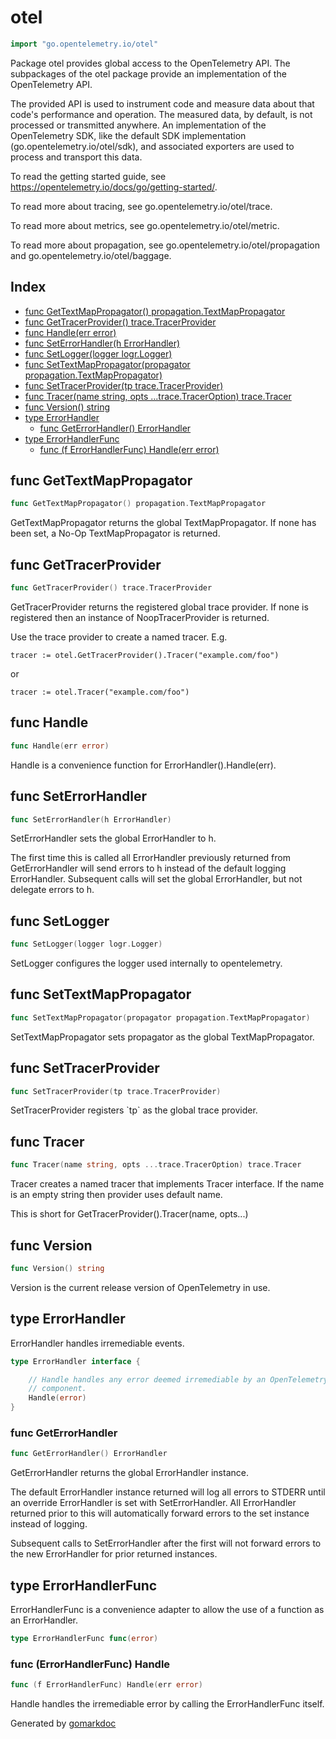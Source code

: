 <!-- Code generated by gomarkdoc. DO NOT EDIT -->

# otel

```go
import "go.opentelemetry.io/otel"
```

Package otel provides global access to the OpenTelemetry API. The subpackages of the otel package provide an implementation of the OpenTelemetry API.

The provided API is used to instrument code and measure data about that code's performance and operation. The measured data, by default, is not processed or transmitted anywhere. An implementation of the OpenTelemetry SDK, like the default SDK implementation \(go.opentelemetry.io/otel/sdk\), and associated exporters are used to process and transport this data.

To read the getting started guide, see https://opentelemetry.io/docs/go/getting-started/.

To read more about tracing, see go.opentelemetry.io/otel/trace.

To read more about metrics, see go.opentelemetry.io/otel/metric.

To read more about propagation, see go.opentelemetry.io/otel/propagation and go.opentelemetry.io/otel/baggage.

## Index

- [func GetTextMapPropagator() propagation.TextMapPropagator](<#func-gettextmappropagator>)
- [func GetTracerProvider() trace.TracerProvider](<#func-gettracerprovider>)
- [func Handle(err error)](<#func-handle>)
- [func SetErrorHandler(h ErrorHandler)](<#func-seterrorhandler>)
- [func SetLogger(logger logr.Logger)](<#func-setlogger>)
- [func SetTextMapPropagator(propagator propagation.TextMapPropagator)](<#func-settextmappropagator>)
- [func SetTracerProvider(tp trace.TracerProvider)](<#func-settracerprovider>)
- [func Tracer(name string, opts ...trace.TracerOption) trace.Tracer](<#func-tracer>)
- [func Version() string](<#func-version>)
- [type ErrorHandler](<#type-errorhandler>)
  - [func GetErrorHandler() ErrorHandler](<#func-geterrorhandler>)
- [type ErrorHandlerFunc](<#type-errorhandlerfunc>)
  - [func (f ErrorHandlerFunc) Handle(err error)](<#func-errorhandlerfunc-handle>)


## func GetTextMapPropagator

```go
func GetTextMapPropagator() propagation.TextMapPropagator
```

GetTextMapPropagator returns the global TextMapPropagator. If none has been set, a No\-Op TextMapPropagator is returned.

## func GetTracerProvider

```go
func GetTracerProvider() trace.TracerProvider
```

GetTracerProvider returns the registered global trace provider. If none is registered then an instance of NoopTracerProvider is returned.

Use the trace provider to create a named tracer. E.g.

```
tracer := otel.GetTracerProvider().Tracer("example.com/foo")
```

or

```
tracer := otel.Tracer("example.com/foo")
```

## func Handle

```go
func Handle(err error)
```

Handle is a convenience function for ErrorHandler\(\).Handle\(err\).

## func SetErrorHandler

```go
func SetErrorHandler(h ErrorHandler)
```

SetErrorHandler sets the global ErrorHandler to h.

The first time this is called all ErrorHandler previously returned from GetErrorHandler will send errors to h instead of the default logging ErrorHandler. Subsequent calls will set the global ErrorHandler, but not delegate errors to h.

## func SetLogger

```go
func SetLogger(logger logr.Logger)
```

SetLogger configures the logger used internally to opentelemetry.

## func SetTextMapPropagator

```go
func SetTextMapPropagator(propagator propagation.TextMapPropagator)
```

SetTextMapPropagator sets propagator as the global TextMapPropagator.

## func SetTracerProvider

```go
func SetTracerProvider(tp trace.TracerProvider)
```

SetTracerProvider registers \`tp\` as the global trace provider.

## func Tracer

```go
func Tracer(name string, opts ...trace.TracerOption) trace.Tracer
```

Tracer creates a named tracer that implements Tracer interface. If the name is an empty string then provider uses default name.

This is short for GetTracerProvider\(\).Tracer\(name, opts...\)

## func Version

```go
func Version() string
```

Version is the current release version of OpenTelemetry in use.

## type ErrorHandler

ErrorHandler handles irremediable events.

```go
type ErrorHandler interface {

    // Handle handles any error deemed irremediable by an OpenTelemetry
    // component.
    Handle(error)
}
```

### func GetErrorHandler

```go
func GetErrorHandler() ErrorHandler
```

GetErrorHandler returns the global ErrorHandler instance.

The default ErrorHandler instance returned will log all errors to STDERR until an override ErrorHandler is set with SetErrorHandler. All ErrorHandler returned prior to this will automatically forward errors to the set instance instead of logging.

Subsequent calls to SetErrorHandler after the first will not forward errors to the new ErrorHandler for prior returned instances.

## type ErrorHandlerFunc

ErrorHandlerFunc is a convenience adapter to allow the use of a function as an ErrorHandler.

```go
type ErrorHandlerFunc func(error)
```

### func \(ErrorHandlerFunc\) Handle

```go
func (f ErrorHandlerFunc) Handle(err error)
```

Handle handles the irremediable error by calling the ErrorHandlerFunc itself.



Generated by [gomarkdoc](<https://github.com/princjef/gomarkdoc>)
